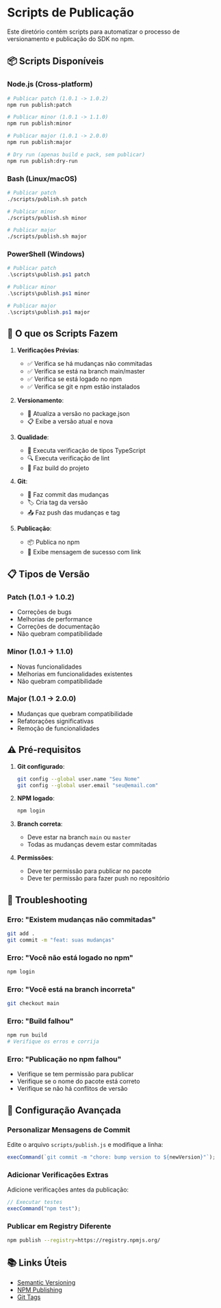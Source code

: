 # Scripts de Publicação

Este diretório contém scripts para automatizar o processo de versionamento e publicação do SDK no npm.

## 📦 Scripts Disponíveis

### Node.js (Cross-platform)

```bash
# Publicar patch (1.0.1 -> 1.0.2)
npm run publish:patch

# Publicar minor (1.0.1 -> 1.1.0)
npm run publish:minor

# Publicar major (1.0.1 -> 2.0.0)
npm run publish:major

# Dry run (apenas build e pack, sem publicar)
npm run publish:dry-run
```

### Bash (Linux/macOS)

```bash
# Publicar patch
./scripts/publish.sh patch

# Publicar minor
./scripts/publish.sh minor

# Publicar major
./scripts/publish.sh major
```

### PowerShell (Windows)

```powershell
# Publicar patch
.\scripts\publish.ps1 patch

# Publicar minor
.\scripts\publish.ps1 minor

# Publicar major
.\scripts\publish.ps1 major
```

## 🔄 O que os Scripts Fazem

1. **Verificações Prévias**:

   - ✅ Verifica se há mudanças não commitadas
   - ✅ Verifica se está na branch main/master
   - ✅ Verifica se está logado no npm
   - ✅ Verifica se git e npm estão instalados

2. **Versionamento**:

   - 🔄 Atualiza a versão no package.json
   - 📋 Exibe a versão atual e nova

3. **Qualidade**:

   - 🧪 Executa verificação de tipos TypeScript
   - 🔍 Executa verificação de lint
   - 🔨 Faz build do projeto

4. **Git**:

   - 💾 Faz commit das mudanças
   - 🏷️ Cria tag da versão
   - 📤 Faz push das mudanças e tag

5. **Publicação**:
   - 📦 Publica no npm
   - 🎉 Exibe mensagem de sucesso com link

## 📋 Tipos de Versão

### Patch (1.0.1 -> 1.0.2)

- Correções de bugs
- Melhorias de performance
- Correções de documentação
- Não quebram compatibilidade

### Minor (1.0.1 -> 1.1.0)

- Novas funcionalidades
- Melhorias em funcionalidades existentes
- Não quebram compatibilidade

### Major (1.0.1 -> 2.0.0)

- Mudanças que quebram compatibilidade
- Refatorações significativas
- Remoção de funcionalidades

## ⚠️ Pré-requisitos

1. **Git configurado**:

   ```bash
   git config --global user.name "Seu Nome"
   git config --global user.email "seu@email.com"
   ```

2. **NPM logado**:

   ```bash
   npm login
   ```

3. **Branch correta**:

   - Deve estar na branch `main` ou `master`
   - Todas as mudanças devem estar commitadas

4. **Permissões**:
   - Deve ter permissão para publicar no pacote
   - Deve ter permissão para fazer push no repositório

## 🚨 Troubleshooting

### Erro: "Existem mudanças não commitadas"

```bash
git add .
git commit -m "feat: suas mudanças"
```

### Erro: "Você não está logado no npm"

```bash
npm login
```

### Erro: "Você está na branch incorreta"

```bash
git checkout main
```

### Erro: "Build falhou"

```bash
npm run build
# Verifique os erros e corrija
```

### Erro: "Publicação no npm falhou"

- Verifique se tem permissão para publicar
- Verifique se o nome do pacote está correto
- Verifique se não há conflitos de versão

## 🔧 Configuração Avançada

### Personalizar Mensagens de Commit

Edite o arquivo `scripts/publish.js` e modifique a linha:

```javascript
execCommand(`git commit -m "chore: bump version to ${newVersion}"`);
```

### Adicionar Verificações Extras

Adicione verificações antes da publicação:

```javascript
// Executar testes
execCommand("npm test");
```

### Publicar em Registry Diferente

```bash
npm publish --registry=https://registry.npmjs.org/
```

## 📚 Links Úteis

- [Semantic Versioning](https://semver.org/)
- [NPM Publishing](https://docs.npmjs.com/cli/v8/commands/npm-publish)
- [Git Tags](https://git-scm.com/book/en/v2/Git-Basics-Tagging)
